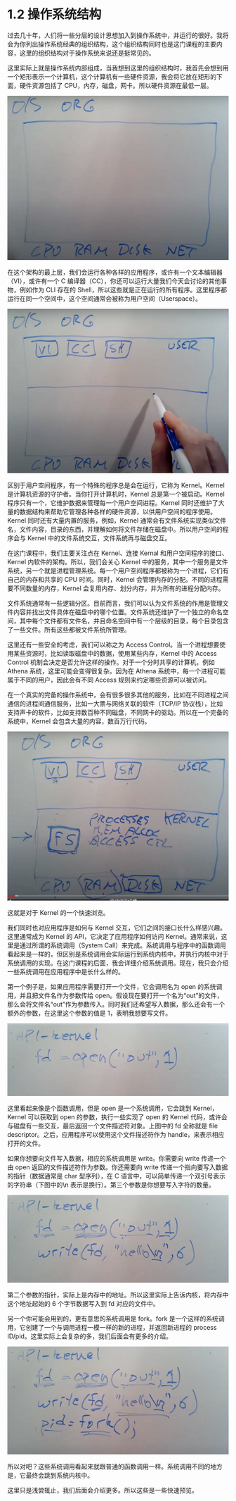 # 1.2 操作系统结构

过去几十年，人们将一些分层的设计思想加入到操作系统中，并运行的很好。我将会为你列出操作系统经典的组织结构，这个组织结构同时也是这门课程的主要内容，这里的组织结构对于操作系统来说还是挺常见的。

这里实际上就是操作系统内部组成，当我想到这里的组织结构时，我首先会想到用一个矩形表示一个计算机，这个计算机有一些硬件资源，我会将它放在矩形的下面，硬件资源包括了 CPU，内存，磁盘，网卡。所以硬件资源在最低一层。

![](../assets/image.png)

在这个架构的最上层，我们会运行各种各样的应用程序，或许有一个文本编辑器（VI），或许有一个 C 编译器（CC），你还可以运行大量我们今天会讨论的其他事物，例如作为 CLI 存在的 Shell，所以这些就是正在运行的所有程序。这里程序都运行在同一个空间中，这个空间通常会被称为用户空间（Userspace）。

![](<../assets/image (190).png>)

区别于用户空间程序，有一个特殊的程序总是会在运行，它称为 Kernel。Kernel 是计算机资源的守护者。当你打开计算机时，Kernel 总是第一个被启动。Kernel 程序只有一个，它维护数据来管理每一个用户空间进程。Kernel 同时还维护了大量的数据结构来帮助它管理各种各样的硬件资源，以供用户空间的程序使用。Kernel 同时还有大量内置的服务，例如，Kernel 通常会有文件系统实现类似文件名，文件内容，目录的东西，并理解如何将文件存储在磁盘中。所以用户空间的程序会与 Kernel 中的文件系统交互，文件系统再与磁盘交互。

在这门课程中，我们主要关注点在 Kernel、连接 Kernal 和用户空间程序的接口、Kernel 内软件的架构。所以，我们会关心 Kernel 中的服务，其中一个服务是文件系统，另一个就是进程管理系统。每一个用户空间程序都被称为一个进程，它们有自己的内存和共享的 CPU 时间。同时，Kernel 会管理内存的分配。不同的进程需要不同数量的内存，Kernel 会复用内存、划分内存，并为所有的进程分配内存。

文件系统通常有一些逻辑分区。目前而言，我们可以认为文件系统的作用是管理文件内容并找出文件具体在磁盘中的哪个位置。文件系统还维护了一个独立的命名空间，其中每个文件都有文件名，并且命名空间中有一个层级的目录，每个目录包含了一些文件。所有这些都被文件系统所管理。

这里还有一些安全的考虑，我们可以称之为 Access Control。当一个进程想要使用某些资源时，比如读取磁盘中的数据，使用某些内存，Kernel 中的 Access Control 机制会决定是否允许这样的操作。对于一个分时共享的计算机，例如 Athena 系统，这里可能会变得很复杂。因为在 Athena 系统中，每一个进程可能属于不同的用户，因此会有不同 Access 规则来约定哪些资源可以被访问。

在一个真实的完备的操作系统中，会有很多很多其他的服务，比如在不同进程之间通信的进程间通信服务，比如一大票与网络关联的软件（TCP/IP 协议栈），比如支持声卡的软件，比如支持数百种不同磁盘，不同网卡的驱动。所以在一个完备的系统中，Kernel 会包含大量的内容，数百万行代码。

![](<../assets/image (385).png>)

这就是对于 Kernel 的一个快速浏览。

我们同时也对应用程序是如何与 Kernel 交互，它们之间的接口长什么样感兴趣。这里通常成为 Kernel 的 API，它决定了应用程序如何访问 Kernel。通常来说，这里是通过所谓的系统调用（System Call）来完成。系统调用与程序中的函数调用看起来是一样的，但区别是系统调用会实际运行到系统内核中，并执行内核中对于系统调用的实现。在这门课程的后面，我会详细介绍系统调用。现在，我只会介绍一些系统调用在应用程序中是长什么样的。

第一个例子是，如果应用程序需要打开一个文件，它会调用名为 open 的系统调用，并且把文件名作为参数传给 open。假设现在要打开一个名为“out”的文件，那么会将文件名“out”作为参数传入。同时我们还希望写入数据，那么还会有一个额外的参数，在这里这个参数的值是 1，表明我想要写文件。

![](<../assets/image (219).png>)

这里看起来像是个函数调用，但是 open 是一个系统调用，它会跳到 Kernel，Kernel 可以获取到 open 的参数，执行一些实现了 open 的 Kernel 代码，或许会与磁盘有一些交互，最后返回一个文件描述符对象。上图中的 fd 全称就是 file descriptor。之后，应用程序可以使用这个文件描述符作为 handle，来表示相应打开的文件。

如果你想要向文件写入数据，相应的系统调用是 write。你需要向 write 传递一个由 open 返回的文件描述符作为参数。你还需要向 write 传递一个指向要写入数据的指针（数据通常是 char 型序列），在 C 语言中，可以简单传递一个双引号表示的字符串（下图中的\n 表示是换行）。第三个参数是你想要写入字符的数量。

![](<../assets/image (289).png>)

第二个参数的指针，实际上是内存中的地址。所以这里实际上告诉内核，将内存中这个地址起始的 6 个字节数据写入到 fd 对应的文件中。

另一个你可能会用到的，更有意思的系统调用是 fork。fork 是一个这样的系统调用，它创建了一个与调用进程一模一样的新的进程，并返回新进程的 process ID/pid。这里实际上会复杂的多，我们后面会有更多的介绍。

![](<../assets/image (284).png>)

所以对吧？这些系统调用看起来就跟普通的函数调用一样。系统调用不同的地方是，它最终会跳到系统内核中。

这里只是浅尝辄止，我们后面会介绍更多。所以这些是一些快速预览。

